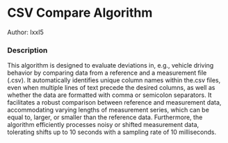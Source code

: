# CSV Compare Algorithm

Author: IxxI5

### Description

This algorithm is designed to evaluate deviations in, e.g., vehicle driving behavior by comparing data from a reference and a measurement file (.csv). It automatically identifies unique column names within the.csv files, even when multiple lines of text precede the desired columns, as well as whether the data are formatted with comma or semicolon separators. It facilitates a robust comparison between reference and measurement data, accommodating varying lengths of measurement series, which can be equal to, larger, or smaller than the reference data. Furthermore, the algorithm efficiently processes noisy or shifted measurement data, tolerating shifts up to 10 seconds with a sampling rate of 10 milliseconds.
